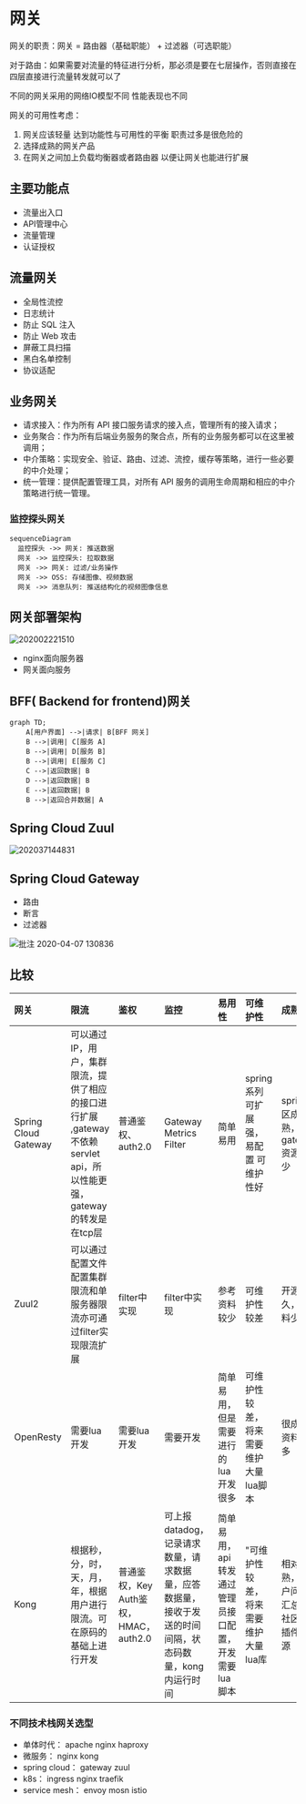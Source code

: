 # 网关

网关的职责：网关 = 路由器（基础职能） + 过滤器（可选职能）

对于路由：如果需要对流量的特征进行分析，那必须是要在七层操作，否则直接在四层直接进行流量转发就可以了

不同的网关采用的网络IO模型不同 性能表现也不同

网关的可用性考虑：

1. 网关应该轻量 达到功能性与可用性的平衡 职责过多是很危险的
2. 选择成熟的网关产品
3. 在网关之间加上负载均衡器或者路由器 以便让网关也能进行扩展

## 主要功能点

- 流量出入口
- API管理中心
- 流量管理
- 认证授权

## 流量网关

- 全局性流控
- 日志统计
- 防止 SQL 注入
- 防止 Web 攻击
- 屏蔽工具扫描
- 黑白名单控制
- 协议适配

## 业务网关

- 请求接入：作为所有 API 接口服务请求的接入点，管理所有的接入请求；
- 业务聚合：作为所有后端业务服务的聚合点，所有的业务服务都可以在这里被调用；
- 中介策略：实现安全、验证、路由、过滤、流控，缓存等策略，进行一些必要的中介处理；
- 统一管理：提供配置管理工具，对所有 API 服务的调用生命周期和相应的中介策略进行统一管理。

### 监控探头网关

```mermaid
sequenceDiagram
  监控探头 ->> 网关: 推送数据
  网关 ->> 监控探头: 拉取数据
  网关 ->> 网关: 过滤/业务操作
  网关 ->> OSS: 存储图像、视频数据
  网关 ->> 消息队列: 推送结构化的视频图像信息
```

## 网关部署架构

![202002221510](/assets/202002221510.png)

- nginx面向服务器
- 网关面向服务

## BFF( Backend for frontend)网关

```mermaid
graph TD;
    A[用户界面] -->|请求| B[BFF 网关]
    B -->|调用| C[服务 A]
    B -->|调用| D[服务 B]
    B -->|调用| E[服务 C]
    C -->|返回数据| B
    D -->|返回数据| B
    E -->|返回数据| B
    B -->|返回合并数据| A
```

## Spring Cloud Zuul

![202037144831](/assets/202037144831.png)

## Spring Cloud Gateway

- 路由
- 断言
- 过滤器

![批注 2020-04-07 130836](/assets/批注%202020-04-07%20130836.png)

## 比较

网关                   | 限流                                                        | 鉴权                           | 监控                                                       | 易用性                           | 可维护性                    | 成熟度
:------------------- | :-------------------------------------------------------- | :--------------------------- | :------------------------------------------------------- | :---------------------------- | :---------------------- | :------------------
Spring Cloud Gateway | 可以通过IP，用户，集群限流，提供了相应的接口进行扩展 ,gateway不依赖servlet api，所以性能更强，gateway的转发是在tcp层     | 普通鉴权、auth2.0                                              | Gateway Metrics Filter       | 简单易用                                                     | spring系列可扩展强，易配置 可维护性好        | spring社区成熟，但gateway资源较少
Zuul2                | 可以通过配置文件配置集群限流和单服务器限流亦可通过filter实现限流扩展                     | filter中实现                    | filter中实现                                                | 参考资料较少                        | 可维护性较差                  | 开源不久，资料少
OpenResty            | 需要lua开发                                                   | 需要lua开发                      | 需要开发                                                     | 简单易用，但是需要进行的lua开发很多           | 可维护性较差，将来需要维护大量lua脚本    | 很成熟资料很多
Kong                 | 根据秒，分，时，天，月，年，根据用户进行限流。可在原码的基础上进行开发                       | 普通鉴权，Key Auth鉴权，HMAC，auth2.0 | 可上报datadog，记录请求数量，请求数据量，应答数据量，接收于发送的时间间隔，状态码数量，kong内运行时间 | 简单易用，api转发通过管理员接口配置，开发需要lua脚本 | "可维护性较差，将来需要维护大量lua库    | 相对成熟，用户问题汇总，社区，插件开源


### 不同技术栈网关选型

- 单体时代： apache nginx haproxy
- 微服务： nginx kong
- spring cloud： gateway zuul
- k8s： ingress nginx traefik
- service mesh： envoy mosn istio
